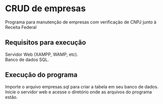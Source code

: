 # CRUD de empresas

Programa para manutenção de empresas com verificação de CNPJ junto à Receita Federal

## Requisitos para execução 

  Servidor Web (XAMPP, WAMP, etc).  
  Banco de dados SQL.  
  
## Execução do programa
  Importe o arquivo empresas.sql para criar a tabela em seu banco de dados.  
  Inicie o servidor web e acesse o diretório onde as arquivos do programa estão.
  
  
